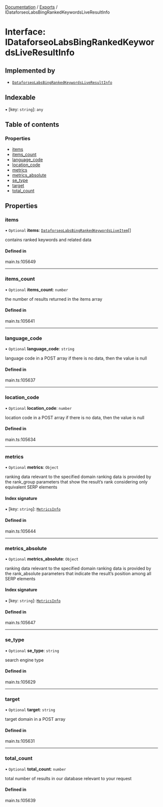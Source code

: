 [Documentation](../README.md) / [Exports](../modules.md) / IDataforseoLabsBingRankedKeywordsLiveResultInfo

# Interface: IDataforseoLabsBingRankedKeywordsLiveResultInfo

## Implemented by

- [`DataforseoLabsBingRankedKeywordsLiveResultInfo`](../classes/DataforseoLabsBingRankedKeywordsLiveResultInfo.md)

## Indexable

▪ [key: `string`]: `any`

## Table of contents

### Properties

- [items](IDataforseoLabsBingRankedKeywordsLiveResultInfo.md#items)
- [items\_count](IDataforseoLabsBingRankedKeywordsLiveResultInfo.md#items_count)
- [language\_code](IDataforseoLabsBingRankedKeywordsLiveResultInfo.md#language_code)
- [location\_code](IDataforseoLabsBingRankedKeywordsLiveResultInfo.md#location_code)
- [metrics](IDataforseoLabsBingRankedKeywordsLiveResultInfo.md#metrics)
- [metrics\_absolute](IDataforseoLabsBingRankedKeywordsLiveResultInfo.md#metrics_absolute)
- [se\_type](IDataforseoLabsBingRankedKeywordsLiveResultInfo.md#se_type)
- [target](IDataforseoLabsBingRankedKeywordsLiveResultInfo.md#target)
- [total\_count](IDataforseoLabsBingRankedKeywordsLiveResultInfo.md#total_count)

## Properties

### items

• `Optional` **items**: [`DataforseoLabsBingRankedKeywordsLiveItem`](../classes/DataforseoLabsBingRankedKeywordsLiveItem.md)[]

contains ranked keywords and related data

#### Defined in

main.ts:105649

___

### items\_count

• `Optional` **items\_count**: `number`

the number of results returned in the items array

#### Defined in

main.ts:105641

___

### language\_code

• `Optional` **language\_code**: `string`

language code in a POST array
if there is no data, then the value is null

#### Defined in

main.ts:105637

___

### location\_code

• `Optional` **location\_code**: `number`

location code in a POST array
if there is no data, then the value is null

#### Defined in

main.ts:105634

___

### metrics

• `Optional` **metrics**: `Object`

ranking data relevant to the specified domain
ranking data is provided by the rank_group parameters that show the result’s rank considering only equivalent SERP elements

#### Index signature

▪ [key: `string`]: [`MetricsInfo`](../classes/MetricsInfo.md)

#### Defined in

main.ts:105644

___

### metrics\_absolute

• `Optional` **metrics\_absolute**: `Object`

ranking data relevant to the specified domain
ranking data is provided by the rank_absolute parameters that indicate the result’s position among all SERP elements

#### Index signature

▪ [key: `string`]: [`MetricsInfo`](../classes/MetricsInfo.md)

#### Defined in

main.ts:105647

___

### se\_type

• `Optional` **se\_type**: `string`

search engine type

#### Defined in

main.ts:105629

___

### target

• `Optional` **target**: `string`

target domain in a POST array

#### Defined in

main.ts:105631

___

### total\_count

• `Optional` **total\_count**: `number`

total number of results in our database relevant to your request

#### Defined in

main.ts:105639
